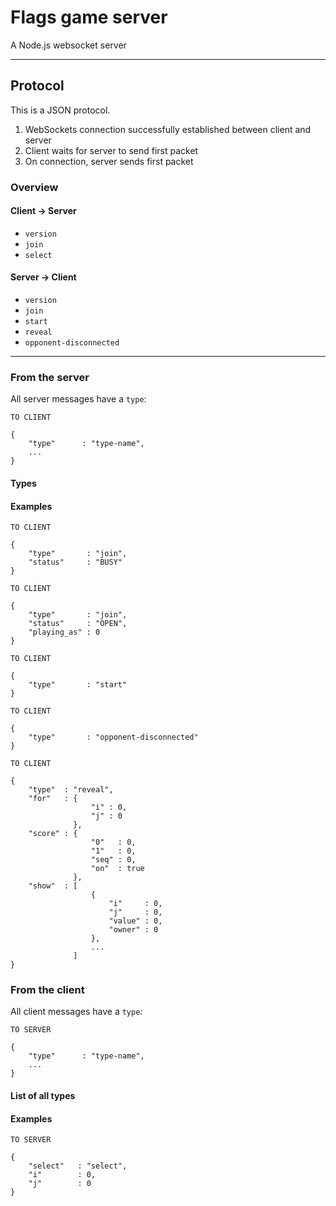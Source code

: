 # Flags game server

A Node.js websocket server

---

## Protocol

This is a JSON protocol.

1. WebSockets connection successfully established between client and server
2. Client waits for server to send first packet
3. On connection, server sends first packet

### Overview

#### Client → Server

- `version`
- `join`
- `select`

#### Server → Client

- `version`
- `join`
- `start`
- `reveal`
- `opponent-disconnected`

---

### From the server
All server messages have a `type`:

```
TO CLIENT

{
    "type"      : "type-name",
    ...
}
```


#### Types




#### Examples

```
TO CLIENT

{
    "type"       : "join",
    "status"     : "BUSY"
}
```

```
TO CLIENT

{
    "type"       : "join",
    "status"     : "OPEN",
    "playing_as" : 0
}
```

```
TO CLIENT

{
    "type"       : "start"
}
```

````
TO CLIENT

{
    "type"       : "opponent-disconnected"
}
````

````
TO CLIENT

{
    "type"  : "reveal",
    "for"   : {
                  "i" : 0,
                  "j" : 0
              },
    "score" : {
                  "0"   : 0,
                  "1"   : 0,
                  "seq" : 0,
                  "on"  : true
              },
    "show"  : [
                  {
                      "i"     : 0,
                      "j"     : 0,
                      "value" : 0,
                      "owner" : 0
                  },
                  ...
              ]
}
````

### From the client

All client messages have a `type`:

```
TO SERVER

{
    "type"      : "type-name",
    ...
}
```

#### List of all types



#### Examples

```
TO SERVER

{
    "select"   : "select",
    "i"        : 0,
    "j"        : 0
}
```